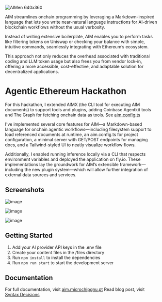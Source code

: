 ![AIMen 640x360](https://github.com/user-attachments/assets/a2313f2e-2178-4d51-8097-5ea42cd04b0f)

AIM streamlines onchain programming by leveraging a Markdown-inspired language that lets you write near-natural language instructions for AI-driven blockchain workflows without the usual verbosity.

Instead of writing extensive boilerplate, AIM enables you to perform tasks like filtering tokens on Uniswap or checking your balance with simple, intuitive commands, seamlessly integrating with Ethereum’s ecosystem. 

This approach not only reduces the overhead associated with traditional coding and LLM token usage but also frees you from vendor lock-in, offering a more accessible, cost-effective, and adaptable solution for decentralized applications.

# Agentic Ethereum Hackathon

For this hackathon, I extended AIMX (the CLI tool for executing AIM documents) to support tools and plugins, adding Coinbase Agentkit tools and The Graph for fetching onchain data as tools. See [aim.config.ts](./aim.config.ts)

I've implemented several core features for AIM—a Markdown-based language for onchain agentic workflows—including filesystem support to load referenced documents at runtime, an aim.config.ts for project configuration, a minimal server with GET/POST endpoints for managing docs, and a Tailwind-styled UI to neatly visualize workflow flows.

Additionally, I enabled running inference locally via a CLI that respects environment variables and deployed the application on fly.io. These implementations lay the groundwork for AIM’s extensible framework—including the new plugin system—which will allow further integration of external data sources and services.

## Screenshots

![image](https://github.com/user-attachments/assets/2a218c54-a891-4d6e-a077-7ce2fa0eb00e)

![image](https://github.com/user-attachments/assets/46d74456-6814-42c8-8c73-4eb178a070d4)

![image](https://github.com/user-attachments/assets/8b09ee62-871c-4730-aaeb-5b9447c354a3)

## Getting Started

1. Add your AI provider API keys in the .env file
2. Create your content files in the /files directory
3. Run `npm install` to install the dependencies
4. Run `npm run start` to start the development server

## Documentation

For full documentation, visit [aim.microchipgnu.pt](https://aim.microchipgnu.pt)
Read blog post, visit [Syntax Decisions](https://aim.microchipgnu.pt/blog/syntax-decisions)
